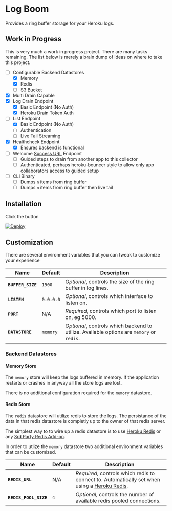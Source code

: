 # Log Boom

Provides a ring buffer storage for your Heroku logs.

## Work in Progress

This is very much a work in progress project. There are many tasks remaining.
The list below is merely a brain dump of ideas on where to take this project.

- [ ] Configurable Backend Datastores
  - [x] Memory
  - [x] Redis
  - [ ] S3 Bucket
- [x] Multi Drain Capable
- [x] Log Drain Endpoint
  - [x] Basic Endpoint (No Auth)
  - [x] Heroku Drain Token Auth
- [ ] List Endpoint
  - [x] Basic Endpoint (No Auth)
  - [ ] Authentication
  - [ ] Live Tail Streaming
- [x] Healthcheck Endpoint
  - [x] Ensures backend is functional
- [ ] Welcome [Success URL](https://devcenter.heroku.com/articles/app-json-schema#success_url) Endpoint
  - [ ] Guided steps to drain from another app to this collector
  - [ ] Authenticated, perhaps heroku-bouncer style to allow only app collaborators access to guided setup
- [ ] CLI Binary
  - [ ] Dumps `n` items from ring buffer
  - [ ] Dumps `n` items from ring buffer then live tail

## Installation

Click the button

[![Deploy](https://www.herokucdn.com/deploy/button.svg)](https://heroku.com/deploy)

## Customization

There are several environment variables that you can tweak to customize your experience

Name | Default | Description
---- | ------- | -----------
__`BUFFER_SIZE`__ | `1500` | _Optional_, controls the size of the ring buffer in log lines.
__`LISTEN`__ | `0.0.0.0` | _Optional_, controls which interface to listen on.
__`PORT`__ | N/A | _Required_, controls which port to listen on, eg 5000.
__`DATASTORE`__ | `memory` | _Optional_, controls which backend to utilize. Available options are `memory` or `redis`.

### Backend Datastores

#### Memory Store

The `memory` store will keep the logs buffered in memory. If the application
restarts or crashes in anyway all the store logs are lost.

There is no additional configuration required for the `memory` datastore.

#### Redis Store

The `redis` datastore will utilize redis to store the logs. The persistance of
the data in that redis datastore is completly up to the owner of that redis
server. 

The simplest way to to wire up a redis datastore is to use [Heroku
Redis](https://elements.heroku.com/addons/heroku-redis) or any [3rd Party
Redis Add-on](https://elements.heroku.com/addons).

In order to utlize the `memory` datastore two additional environment variables
that can be customized.

Name | Default | Description
---- | ------- | -----------
__`REDIS_URL`__ | N/A | _Required_, controls which redis to connect to. Automatically set when using a [Heroku Redis](https://elements.heroku.com/addons/heroku-redis).
__`REDIS_POOL_SIZE`__ | `4` |  _Optional_, controls the number of available redis pooled connections.

